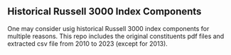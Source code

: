 ## Historical Russell 3000 Index Components
One may consider usig historical Russell 3000 index components for multiple reasons.
This repo includes the original constituents pdf files and extracted csv file from 2010 to 2023 (except for 2013).
